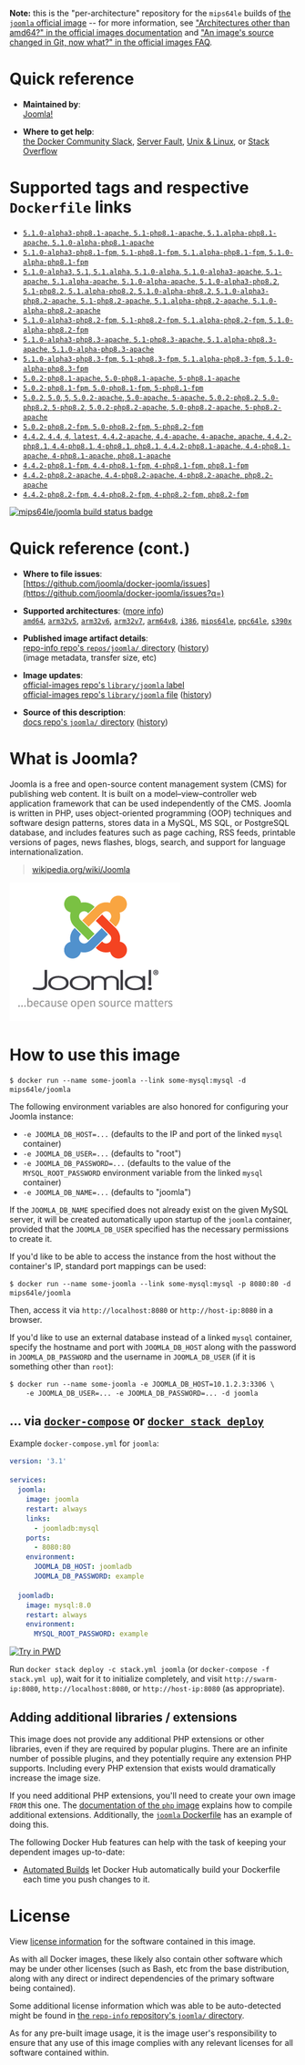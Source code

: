 <!--

********************************************************************************

WARNING:

    DO NOT EDIT "joomla/README.md"

    IT IS AUTO-GENERATED

    (from the other files in "joomla/" combined with a set of templates)

********************************************************************************

-->

**Note:** this is the "per-architecture" repository for the `mips64le` builds of [the `joomla` official image](https://hub.docker.com/_/joomla) -- for more information, see ["Architectures other than amd64?" in the official images documentation](https://github.com/docker-library/official-images#architectures-other-than-amd64) and ["An image's source changed in Git, now what?" in the official images FAQ](https://github.com/docker-library/faq#an-images-source-changed-in-git-now-what).

# Quick reference

-	**Maintained by**:  
	[Joomla!](https://github.com/joomla/docker-joomla)

-	**Where to get help**:  
	[the Docker Community Slack](https://dockr.ly/comm-slack), [Server Fault](https://serverfault.com/help/on-topic), [Unix & Linux](https://unix.stackexchange.com/help/on-topic), or [Stack Overflow](https://stackoverflow.com/help/on-topic)

# Supported tags and respective `Dockerfile` links

-	[`5.1.0-alpha3-php8.1-apache`, `5.1-php8.1-apache`, `5.1.alpha-php8.1-apache`, `5.1.0-alpha-php8.1-apache`](https://github.com/joomla-docker/docker-joomla/blob/6432995076a6ae520ebaed5e1cdf737c522cd3fb/5.1.alpha/php8.1/apache/Dockerfile)
-	[`5.1.0-alpha3-php8.1-fpm`, `5.1-php8.1-fpm`, `5.1.alpha-php8.1-fpm`, `5.1.0-alpha-php8.1-fpm`](https://github.com/joomla-docker/docker-joomla/blob/6432995076a6ae520ebaed5e1cdf737c522cd3fb/5.1.alpha/php8.1/fpm/Dockerfile)
-	[`5.1.0-alpha3`, `5.1`, `5.1.alpha`, `5.1.0-alpha`, `5.1.0-alpha3-apache`, `5.1-apache`, `5.1.alpha-apache`, `5.1.0-alpha-apache`, `5.1.0-alpha3-php8.2`, `5.1-php8.2`, `5.1.alpha-php8.2`, `5.1.0-alpha-php8.2`, `5.1.0-alpha3-php8.2-apache`, `5.1-php8.2-apache`, `5.1.alpha-php8.2-apache`, `5.1.0-alpha-php8.2-apache`](https://github.com/joomla-docker/docker-joomla/blob/6432995076a6ae520ebaed5e1cdf737c522cd3fb/5.1.alpha/php8.2/apache/Dockerfile)
-	[`5.1.0-alpha3-php8.2-fpm`, `5.1-php8.2-fpm`, `5.1.alpha-php8.2-fpm`, `5.1.0-alpha-php8.2-fpm`](https://github.com/joomla-docker/docker-joomla/blob/6432995076a6ae520ebaed5e1cdf737c522cd3fb/5.1.alpha/php8.2/fpm/Dockerfile)
-	[`5.1.0-alpha3-php8.3-apache`, `5.1-php8.3-apache`, `5.1.alpha-php8.3-apache`, `5.1.0-alpha-php8.3-apache`](https://github.com/joomla-docker/docker-joomla/blob/6432995076a6ae520ebaed5e1cdf737c522cd3fb/5.1.alpha/php8.3/apache/Dockerfile)
-	[`5.1.0-alpha3-php8.3-fpm`, `5.1-php8.3-fpm`, `5.1.alpha-php8.3-fpm`, `5.1.0-alpha-php8.3-fpm`](https://github.com/joomla-docker/docker-joomla/blob/6432995076a6ae520ebaed5e1cdf737c522cd3fb/5.1.alpha/php8.3/fpm/Dockerfile)
-	[`5.0.2-php8.1-apache`, `5.0-php8.1-apache`, `5-php8.1-apache`](https://github.com/joomla-docker/docker-joomla/blob/c9cc3661ef0064e4b2242360ecce780ffc825daa/5.0/php8.1/apache/Dockerfile)
-	[`5.0.2-php8.1-fpm`, `5.0-php8.1-fpm`, `5-php8.1-fpm`](https://github.com/joomla-docker/docker-joomla/blob/c9cc3661ef0064e4b2242360ecce780ffc825daa/5.0/php8.1/fpm/Dockerfile)
-	[`5.0.2`, `5.0`, `5`, `5.0.2-apache`, `5.0-apache`, `5-apache`, `5.0.2-php8.2`, `5.0-php8.2`, `5-php8.2`, `5.0.2-php8.2-apache`, `5.0-php8.2-apache`, `5-php8.2-apache`](https://github.com/joomla-docker/docker-joomla/blob/c9cc3661ef0064e4b2242360ecce780ffc825daa/5.0/php8.2/apache/Dockerfile)
-	[`5.0.2-php8.2-fpm`, `5.0-php8.2-fpm`, `5-php8.2-fpm`](https://github.com/joomla-docker/docker-joomla/blob/c9cc3661ef0064e4b2242360ecce780ffc825daa/5.0/php8.2/fpm/Dockerfile)
-	[`4.4.2`, `4.4`, `4`, `latest`, `4.4.2-apache`, `4.4-apache`, `4-apache`, `apache`, `4.4.2-php8.1`, `4.4-php8.1`, `4-php8.1`, `php8.1`, `4.4.2-php8.1-apache`, `4.4-php8.1-apache`, `4-php8.1-apache`, `php8.1-apache`](https://github.com/joomla-docker/docker-joomla/blob/c9cc3661ef0064e4b2242360ecce780ffc825daa/4.4/php8.1/apache/Dockerfile)
-	[`4.4.2-php8.1-fpm`, `4.4-php8.1-fpm`, `4-php8.1-fpm`, `php8.1-fpm`](https://github.com/joomla-docker/docker-joomla/blob/c9cc3661ef0064e4b2242360ecce780ffc825daa/4.4/php8.1/fpm/Dockerfile)
-	[`4.4.2-php8.2-apache`, `4.4-php8.2-apache`, `4-php8.2-apache`, `php8.2-apache`](https://github.com/joomla-docker/docker-joomla/blob/c9cc3661ef0064e4b2242360ecce780ffc825daa/4.4/php8.2/apache/Dockerfile)
-	[`4.4.2-php8.2-fpm`, `4.4-php8.2-fpm`, `4-php8.2-fpm`, `php8.2-fpm`](https://github.com/joomla-docker/docker-joomla/blob/c9cc3661ef0064e4b2242360ecce780ffc825daa/4.4/php8.2/fpm/Dockerfile)

[![mips64le/joomla build status badge](https://img.shields.io/jenkins/s/https/doi-janky.infosiftr.net/job/multiarch/job/mips64le/job/joomla.svg?label=mips64le/joomla%20%20build%20job)](https://doi-janky.infosiftr.net/job/multiarch/job/mips64le/job/joomla/)

# Quick reference (cont.)

-	**Where to file issues**:  
	[https://github.com/joomla/docker-joomla/issues](https://github.com/joomla/docker-joomla/issues?q=)

-	**Supported architectures**: ([more info](https://github.com/docker-library/official-images#architectures-other-than-amd64))  
	[`amd64`](https://hub.docker.com/r/amd64/joomla/), [`arm32v5`](https://hub.docker.com/r/arm32v5/joomla/), [`arm32v6`](https://hub.docker.com/r/arm32v6/joomla/), [`arm32v7`](https://hub.docker.com/r/arm32v7/joomla/), [`arm64v8`](https://hub.docker.com/r/arm64v8/joomla/), [`i386`](https://hub.docker.com/r/i386/joomla/), [`mips64le`](https://hub.docker.com/r/mips64le/joomla/), [`ppc64le`](https://hub.docker.com/r/ppc64le/joomla/), [`s390x`](https://hub.docker.com/r/s390x/joomla/)

-	**Published image artifact details**:  
	[repo-info repo's `repos/joomla/` directory](https://github.com/docker-library/repo-info/blob/master/repos/joomla) ([history](https://github.com/docker-library/repo-info/commits/master/repos/joomla))  
	(image metadata, transfer size, etc)

-	**Image updates**:  
	[official-images repo's `library/joomla` label](https://github.com/docker-library/official-images/issues?q=label%3Alibrary%2Fjoomla)  
	[official-images repo's `library/joomla` file](https://github.com/docker-library/official-images/blob/master/library/joomla) ([history](https://github.com/docker-library/official-images/commits/master/library/joomla))

-	**Source of this description**:  
	[docs repo's `joomla/` directory](https://github.com/docker-library/docs/tree/master/joomla) ([history](https://github.com/docker-library/docs/commits/master/joomla))

# What is Joomla?

Joomla is a free and open-source content management system (CMS) for publishing web content. It is built on a model–view–controller web application framework that can be used independently of the CMS. Joomla is written in PHP, uses object-oriented programming (OOP) techniques and software design patterns, stores data in a MySQL, MS SQL, or PostgreSQL database, and includes features such as page caching, RSS feeds, printable versions of pages, news flashes, blogs, search, and support for language internationalization.

> [wikipedia.org/wiki/Joomla](https://en.wikipedia.org/wiki/Joomla)

![logo](https://raw.githubusercontent.com/docker-library/docs/593aeead7600f80c50ea4f0cdde05998f743789b/joomla/logo.png)

# How to use this image

```console
$ docker run --name some-joomla --link some-mysql:mysql -d mips64le/joomla
```

The following environment variables are also honored for configuring your Joomla instance:

-	`-e JOOMLA_DB_HOST=...` (defaults to the IP and port of the linked `mysql` container)
-	`-e JOOMLA_DB_USER=...` (defaults to "root")
-	`-e JOOMLA_DB_PASSWORD=...` (defaults to the value of the `MYSQL_ROOT_PASSWORD` environment variable from the linked `mysql` container)
-	`-e JOOMLA_DB_NAME=...` (defaults to "joomla")

If the `JOOMLA_DB_NAME` specified does not already exist on the given MySQL server, it will be created automatically upon startup of the `joomla` container, provided that the `JOOMLA_DB_USER` specified has the necessary permissions to create it.

If you'd like to be able to access the instance from the host without the container's IP, standard port mappings can be used:

```console
$ docker run --name some-joomla --link some-mysql:mysql -p 8080:80 -d mips64le/joomla
```

Then, access it via `http://localhost:8080` or `http://host-ip:8080` in a browser.

If you'd like to use an external database instead of a linked `mysql` container, specify the hostname and port with `JOOMLA_DB_HOST` along with the password in `JOOMLA_DB_PASSWORD` and the username in `JOOMLA_DB_USER` (if it is something other than `root`):

```console
$ docker run --name some-joomla -e JOOMLA_DB_HOST=10.1.2.3:3306 \
    -e JOOMLA_DB_USER=... -e JOOMLA_DB_PASSWORD=... -d joomla
```

## ... via [`docker-compose`](https://github.com/docker/compose) or [`docker stack deploy`](https://docs.docker.com/engine/reference/commandline/stack_deploy/)

Example `docker-compose.yml` for `joomla`:

```yaml
version: '3.1'

services:
  joomla:
    image: joomla
    restart: always
    links:
      - joomladb:mysql
    ports:
      - 8080:80
    environment:
      JOOMLA_DB_HOST: joomladb
      JOOMLA_DB_PASSWORD: example

  joomladb:
    image: mysql:8.0
    restart: always
    environment:
      MYSQL_ROOT_PASSWORD: example
```

[![Try in PWD](https://github.com/play-with-docker/stacks/raw/cff22438cb4195ace27f9b15784bbb497047afa7/assets/images/button.png)](http://play-with-docker.com?stack=https://raw.githubusercontent.com/docker-library/docs/8b35a43795bda4f4ca1299bee2d02afe2434ee7f/joomla/stack.yml)

Run `docker stack deploy -c stack.yml joomla` (or `docker-compose -f stack.yml up`), wait for it to initialize completely, and visit `http://swarm-ip:8080`, `http://localhost:8080`, or `http://host-ip:8080` (as appropriate).

## Adding additional libraries / extensions

This image does not provide any additional PHP extensions or other libraries, even if they are required by popular plugins. There are an infinite number of possible plugins, and they potentially require any extension PHP supports. Including every PHP extension that exists would dramatically increase the image size.

If you need additional PHP extensions, you'll need to create your own image `FROM` this one. The [documentation of the `php` image](https://github.com/docker-library/docs/blob/master/php/README.md#how-to-install-more-php-extensions) explains how to compile additional extensions. Additionally, the [`joomla` Dockerfile](https://github.com/joomla/docker-joomla/blob/966275ada2148e343a68c8c03870f11cc7f5b89c/apache/Dockerfile#L7-L11) has an example of doing this.

The following Docker Hub features can help with the task of keeping your dependent images up-to-date:

-	[Automated Builds](https://docs.docker.com/docker-hub/builds/) let Docker Hub automatically build your Dockerfile each time you push changes to it.

# License

View [license information](http://www.gnu.org/licenses/gpl-2.0.txt) for the software contained in this image.

As with all Docker images, these likely also contain other software which may be under other licenses (such as Bash, etc from the base distribution, along with any direct or indirect dependencies of the primary software being contained).

Some additional license information which was able to be auto-detected might be found in [the `repo-info` repository's `joomla/` directory](https://github.com/docker-library/repo-info/tree/master/repos/joomla).

As for any pre-built image usage, it is the image user's responsibility to ensure that any use of this image complies with any relevant licenses for all software contained within.
